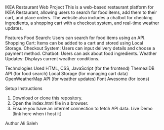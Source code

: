 IKEA Restaurant Web Project
This is a web-based restaurant platform for IKEA Restaurant, allowing users to search for food items, add them to their cart, and place orders. The website also includes a chatbot for checking ingredients, a shopping cart with a checkout system, and real-time weather updates.

Features
Food Search: Users can search for food items using an API.
Shopping Cart: Items can be added to a cart and stored using Local Storage.
Checkout System: Users can input delivery details and choose a payment method.
Chatbot: Users can ask about food ingredients.
Weather Updates: Displays current weather conditions.

Technologies Used
HTML, CSS, JavaScript (for the frontend)
ThemealDB API (for food search)
Local Storage (for managing cart data)
OpenWeatherMap API (for weather updates)
Font Awesome (for icons)

Setup Instructions
1. Download or clone this repository.
2. Open the index.html file in a browser.
3. Ensure you have an internet connection to fetch API data.
Live Demo
[link here when i host it]

Author
Ali Saleh